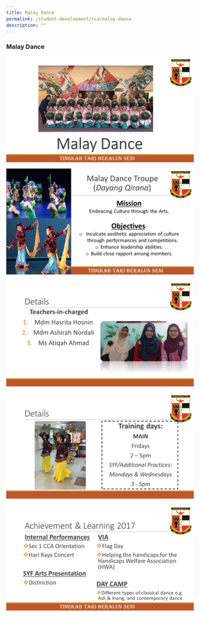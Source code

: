 ```yaml
---
title: Malay Dance
permalink: /student-development/cca/malay-dance
description: ""
---
```

### Malay Dance

![](/images/Malay%20Dance%201.jpg)

![](/images/Malay%20Dance%202.jpg)

![](/images/Malay%20Dance%203.jpg)

![](/images/Malay%20Dance%204.jpg)

![](/images/Malay%20Dance%205.jpg)